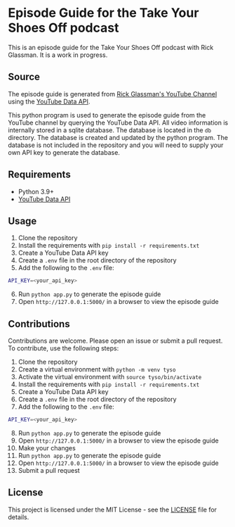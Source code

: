 # Episode Guide for the Take Your Shoes Off podcast

This is an episode guide for the Take Your Shoes Off podcast with Rick Glassman. It is a work in progress.

## Source

The episode guide is generated from [Rick Glassman's YouTube Channel](https://www.youtube.com/@rickglassman) using the [YouTube Data API](https://developers.google.com/youtube).

This python program is used to generate the episode guide from the YouTube channel by querying the YouTube Data API. All video information is internally stored in a sqlite database. The database is located in the `db` directory. The database is created and updated by the python program. The database is not included in the repository and you will need to supply your own API key to generate the database.

## Requirements

* Python 3.9+
* [YouTube Data API](https://developers.google.com/youtube)

## Usage

1. Clone the repository
2. Install the requirements with `pip install -r requirements.txt`
3. Create a YouTube Data API key
4. Create a `.env` file in the root directory of the repository
5. Add the following to the `.env` file:
```bash
API_KEY=<your_api_key>
```
6. Run `python app.py` to generate the episode guide
7. Open `http://127.0.0.1:5000/` in a browser to view the episode guide

## Contributions

Contributions are welcome. Please open an issue or submit a pull request.
To contribute, use the following steps:

1. Clone the repository
2. Create a virtual environment with `python -m venv tyso`
3. Activate the virtual environment with `source tyso/bin/activate`
4. Install the requirements with `pip install -r requirements.txt`
5. Create a YouTube Data API key
6. Create a `.env` file in the root directory of the repository
7. Add the following to the `.env` file:
```bash
API_KEY=<your_api_key>
```
8. Run `python app.py` to generate the episode guide
9. Open `http://127.0.0.1:5000/` in a browser to view the episode guide
10. Make your changes
11. Run `python app.py` to generate the episode guide
12. Open `http://127.0.0.1:5000/` in a browser to view the episode guide
13. Submit a pull request

## License

This project is licensed under the MIT License - see the [LICENSE](LICENSE) file for details.
